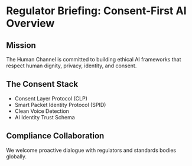 # Regulator Briefing: Consent-First AI Overview

## Mission

The Human Channel is committed to building ethical AI frameworks that respect human dignity, privacy, identity, and consent.

## The Consent Stack

- Consent Layer Protocol (CLP)
- Smart Packet Identity Protocol (SPID)
- Clean Voice Detection
- AI Identity Trust Schema

## Compliance Collaboration

We welcome proactive dialogue with regulators and standards bodies globally.
